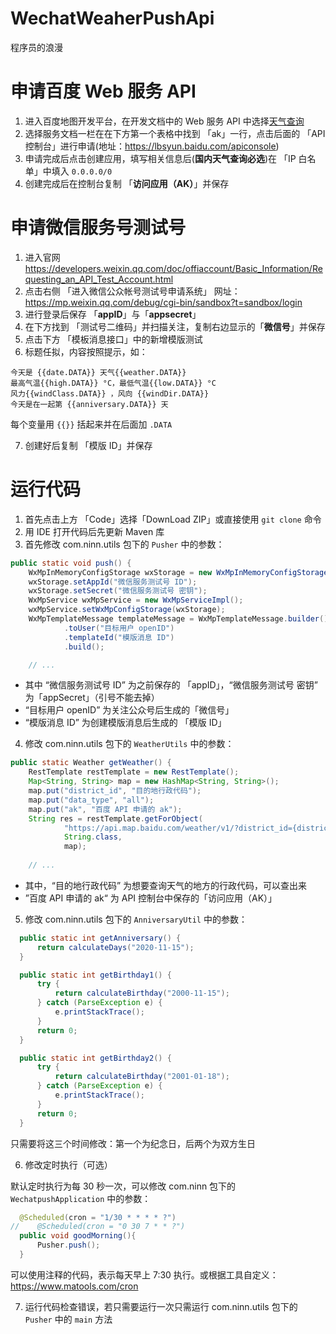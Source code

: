 # WechatWeaherPushApi
程序员的浪漫

# 申请百度 Web 服务 API

1. 进入百度地图开发平台，在开发文档中的 Web 服务 API 中选择[天气查询](https://lbsyun.baidu.com/index.php?title=webapi/weather)
2. 选择服务文档一栏在在下方第一个表格中找到 「ak」一行，点击后面的 「API 控制台」进行申请(地址：https://lbsyun.baidu.com/apiconsole)
3. 申请完成后点击创建应用，填写相关信息后(**国内天气查询必选**)在 「IP 白名单」中填入 `0.0.0.0/0`
4. 创建完成后在控制台复制 「**访问应用（AK）**」并保存

# 申请微信服务号测试号

1. 进入官网 https://developers.weixin.qq.com/doc/offiaccount/Basic_Information/Requesting_an_API_Test_Account.html
2. 点击右侧 「进入微信公众帐号测试号申请系统」 网址：https://mp.weixin.qq.com/debug/cgi-bin/sandbox?t=sandbox/login
3. 进行登录后保存 「**appID**」与「**appsecret**」
4. 在下方找到 「测试号二维码」并扫描关注，复制右边显示的「**微信号**」并保存
5. 点击下方 「模板消息接口」中的新增模版测试
6. 标题任拟，内容按照提示，如：

```
今天是 {{date.DATA}} 天气{{weather.DATA}} 
最高气温{{high.DATA}} °C，最低气温{{low.DATA}} °C 
风力{{windClass.DATA}} ，风向 {{windDir.DATA}} 
今天是在一起第 {{anniversary.DATA}} 天
```
每个变量用 `{{}}` 括起来并在后面加 `.DATA`

7. 创建好后复制 「模版 ID」并保存

# 运行代码

1. 首先点击上方 「Code」选择「DownLoad ZIP」或直接使用 `git clone` 命令
2. 用 IDE 打开代码后先更新 Maven 库
3. 首先修改 com.ninn.utils 包下的 `Pusher` 中的参数：

```java
public static void push() {
    WxMpInMemoryConfigStorage wxStorage = new WxMpInMemoryConfigStorage();
    wxStorage.setAppId("微信服务测试号 ID");
    wxStorage.setSecret("微信服务测试号 密钥");
    WxMpService wxMpService = new WxMpServiceImpl();
    wxMpService.setWxMpConfigStorage(wxStorage);
    WxMpTemplateMessage templateMessage = WxMpTemplateMessage.builder()
            .toUser("目标用户 openID")
            .templateId("模版消息 ID")
            .build();

    // ...
```

- 其中 “微信服务测试号 ID” 为之前保存的 「appID」，“微信服务测试号 密钥” 为「appSecret」（引号不能去掉）
- “目标用户 openID” 为关注公众号后生成的「微信号」
- “模版消息 ID” 为创建模版消息后生成的 「模版 ID」

4. 修改 com.ninn.utils 包下的 `WeatherUtils` 中的参数：

```java
public static Weather getWeather() {
    RestTemplate restTemplate = new RestTemplate();
    Map<String, String> map = new HashMap<String, String>();
    map.put("district_id", "目的地行政代码");
    map.put("data_type", "all");
    map.put("ak", "百度 API 申请的 ak");
    String res = restTemplate.getForObject(
            "https://api.map.baidu.com/weather/v1/?district_id={district_id}&data_type={data_type}&ak={ak}",
            String.class,
            map);
    
    // ...
```

- 其中，“目的地行政代码” 为想要查询天气的地方的行政代码，可以查出来
- ”百度 API 申请的 ak“ 为 API 控制台中保存的「访问应用（AK）」

5. 修改 com.ninn.utils 包下的 `AnniversaryUtil` 中的参数：

```java
  public static int getAnniversary() {
      return calculateDays("2020-11-15");
  }

  public static int getBirthday1() {
      try {
          return calculateBirthday("2000-11-15");
      } catch (ParseException e) {
          e.printStackTrace();
      }
      return 0;
  }

  public static int getBirthday2() {
      try {
          return calculateBirthday("2001-01-18");
      } catch (ParseException e) {
          e.printStackTrace();
      }
      return 0;
  }
```
只需要将这三个时间修改：第一个为纪念日，后两个为双方生日

6. 修改定时执行（可选）

默认定时执行为每 30 秒一次，可以修改 com.ninn 包下的 `WechatpushApplication` 中的参数：

```java
  @Scheduled(cron = "1/30 * * * * ?")
//    @Scheduled(cron = "0 30 7 * * ?")
  public void goodMorning(){
      Pusher.push();
  }
```

可以使用注释的代码，表示每天早上 7:30 执行。或根据工具自定义：https://www.matools.com/cron

7. 运行代码检查错误，若只需要运行一次只需运行 com.ninn.utils 包下的 `Pusher` 中的 `main` 方法
